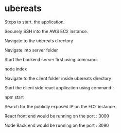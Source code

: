 # ubereats

Steps to start. the application.

Securely SSH into the AWS EC2 instance. 

Navigate to the ubereats directory

Navigate into server folder

Start the backend server first using command:

node index

Navigate to the client folder inside ubereats directory 

Start the client side react application using command :

npm start

Search for the publicly exposed IP on the EC2 instance.

React front end would be running on the port : 3000

Node Back end would be running on the port : 3080
